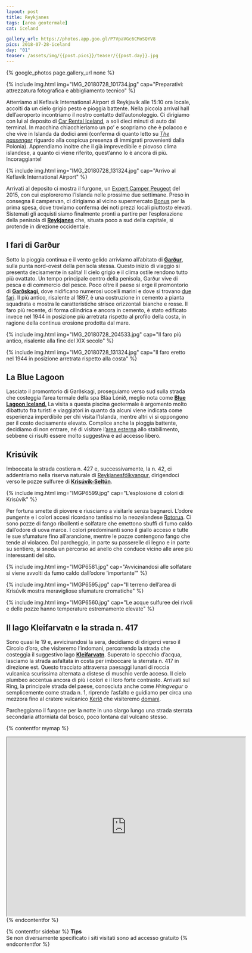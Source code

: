 ```yaml
---
layout: post
title: Reykjanes
tags: [area geotermale]
cat: iceland

gallery_url: https://photos.app.goo.gl/P7VpaVGc6CMoSQYV8
pics: 2018-07-28-iceland
day: "01"
teaser: /assets/img/{{post.pics}}/teaser/{{post.day}}.jpg
---
```


{% google_photos page.gallery_url none %}

{% include img.html img="IMG_20180728_101734.jpg" cap="Preparativi: attrezzatura fotografica e abbigliamento tecnico" %}

Atterriamo al Keflavik International Airport di Reykjavik alle 15:10 ora locale, accolti da un cielo grigio pesto e pioggia battente. Nella piccola arrival hall dell’aeroporto incontriamo il nostro contatto dell’autonoleggio. Ci dirigiamo con lui al deposito di [Car Rental Iceland](https://www.carrentaliceland.com/), a soli dieci minuti di auto dal terminal. In macchina chiacchieriamo un po’ e scopriamo che è polacco e che vive in Islanda da dodici anni (conferma di quanto letto su [*The passenger*](https://thepassenger.iperborea.com/titoli/islanda/) riguardo alla cospicua presenza di immigrati provenienti dalla Polonia). Apprendiamo inoltre che il già imprevedibile e piovoso clima islandese, a quanto ci viene riferito, quest’anno lo è ancora di più. Incoraggiante!

{% include img.html img="IMG_20180728_131324.jpg" cap="Arrivo al Keflavik International Airport" %}

Arrivati al deposito ci mostra il furgone, un [Expert Camper Peugeot](https://www.carrentaliceland.com/campers-campervan/) del 2015, con cui esploreremo l’Islanda nelle prossime due settimane. Preso in consegna il campervan, ci dirigiamo al vicino supermercato [Bonus](https://bonus.is/en/find-stores/) per la prima spesa, dove troviamo conferma dei noti prezzi locali piuttosto elevati. Sistemati gli acquisti siamo finalmente pronti a partire per l’esplorazione della penisola di **[Reykjanes](https://www.visitreykjanes.is/en)** che, situata poco a sud della capitale, si protende in direzione occidentale.

## I fari di Garður

Sotto la pioggia continua e il vento gelido arriviamo all’abitato di **[Garður](https://www.visitreykjanes.is/en/destinations/munincipalities/gardur)**, sulla punta nord-ovest della penisola stessa. Questo inizio di viaggio si presenta decisamente in salita! Il cielo grigio e il clima ostile rendono tutto più ovattato. Un tempo principale centro della penisola, Garður vive di pesca e di commercio del pesce. Poco oltre il paese si erge il promontorio di **[Garðskagi](https://www.visitreykjanes.is/en/place/gardskagi)**, dove nidificano numerosi uccelli marini e dove si trovano [due fari](https://www.visitreykjanes.is/en/place/the-lighthouse-on-gardskagi). Il più antico, risalente al 1897, è una costruzione in cemento a pianta squadrata e mostra le caratteristiche strisce orizzontali bianche e rosse. Il faro più recente, di forma cilindrica e ancora in cemento, è stato edificato invece nel 1944 in posizione più arretrata rispetto al profilo della costa, in ragione della continua erosione prodotta dal mare.

{% include img.html img="IMG_20180728_204533.jpg" cap="Il faro più antico, risalente alla fine del XIX secolo" %}

{% include img.html img="IMG_20180728_131324.jpg" cap="Il faro eretto nel 1944 in posizione arretrata rispetto alla costa" %}

## La Blue Lagoon

 Lasciato il promontorio di Garðskagi, proseguiamo verso sud sulla strada che costeggia l’area termale della spa Bláa Lónið, meglio nota come [**Blue Lagoon Iceland**.](https://www.bluelagoon.com/) La visita a questa piscina geotermale è argomento molto dibattuto fra turisti e viaggiatori in quanto da alcuni viene indicata come esperienza imperdibile per chi visita l’Islanda, mentre altri vi si oppongono per il costo decisamente elevato. Complice anche la pioggia battente, decidiamo di non entrare, né di visitare l’[area esterna](https://annaluciani.com/2018/05/17/terme-hot-tubs-e-hot-springs-islandesi/) allo stabilimento, sebbene ci risulti essere molto suggestiva e ad accesso libero.

## Krisúvík

Imboccata la strada costiera n. 427 e, successivamente, la n. 42, ci addentriamo nella riserva naturale di [Reykjanesfólkvangur](https://www.lonelyplanetitalia.it/destinazioni/islanda/reykjanesfolkvangur), dirigendoci verso le pozze sulfuree di [**Krisúvík-Seltún**](https://guidetoiceland.is/connect-with-locals/regina/the-colourful-geothermal-area-at-seltun-krysuvik-on-the-reykjanes-peninsula-in-sw-iceland).

{% include img.html img="IMGP6599.jpg" cap="L’esplosione di colori di Krisúvík" %}

Per fortuna smette di piovere e riusciamo a visitarle senza bagnarci. L’odore pungente e i colori accesi ricordano tantissimo la neozelandese [Rotorua](https://www.van42.com/2012/12/28/nz_04-rotorua.html). Ci sono pozze di fango ribollenti e solfatare che emettono sbuffi di fumo caldo dall’odore di uova marce. I colori predominanti sono il giallo acceso e tutte le sue sfumature fino all’arancione, mentre le pozze contengono fango che tende al violaceo. Dal parcheggio, in parte su passerelle di legno e in parte su sentiero, si snoda un percorso ad anello che conduce vicino alle aree più interessanti del sito.

{% include img.html img="IMGP6581.jpg" cap="Avvicinandosi alle solfatare si viene avvolti da fumo caldo dall’odore 'importante'" %}

{% include img.html img="IMGP6595.jpg" cap="Il terreno dell’area di Krisúvík mostra meravigliose sfumature cromatiche" %}

{% include img.html img="IMGP6560.jpg" cap="Le acque sulfuree dei rivoli e delle pozze hanno temperature estremamente elevate" %}

## Il lago Kleifarvatn e la strada n. 417

Sono quasi le 19 e, avvicinandosi la sera, decidiamo di dirigerci verso il Circolo d’oro, che visiteremo l’indomani, percorrendo la strada che costeggia il suggestivo lago **[Kleifarvatn](https://hiticeland.com/places_and_photos_from_iceland/lake-kleifarvatn)**. Superato lo specchio d’acqua, lasciamo la strada asfaltata in costa per imboccare la sterrata n. 417 in direzione est. Questo tracciato attraversa paesaggi lunari di roccia vulcanica scurissima alternata a distese di muschio verde acceso. Il cielo plumbeo accentua ancora di più i colori e il loro forte contrasto. Arrivati sul Ring, la principale strada del paese, conosciuta anche come *Hringvegur* o semplicemente come strada n. 1, riprende l’asfalto e guidiamo per circa una mezzora fino al cratere vulcanico [Kerið](https://guidetoiceland.is/travel-iceland/drive/kerid) che visiteremo [domani](https://www.van42.com/2018/07/29/iceland_02-circolo-oro.html).

Parcheggiamo il furgone per la notte in uno slargo lungo una strada sterrata secondaria attorniata dal bosco, poco lontana dal vulcano stesso.

{% contentfor mymap %}
<iframe src="https://www.google.com/maps/d/embed?mid=1XsprMX5QVJhsLRF7BCQbQXrmI0TAgWXk&ehbc=2E312F" width="640" height="480"></iframe>
{% endcontentfor %}

{% contentfor sidebar %}
**Tips**  
Se non diversamente specificato i siti visitati sono ad accesso gratuito
{% endcontentfor %}